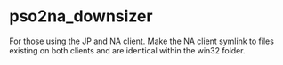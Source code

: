 # pso2na_downsizer
For those using the JP and NA client. Make the NA client symlink to files existing on both clients and are identical within the win32 folder.

